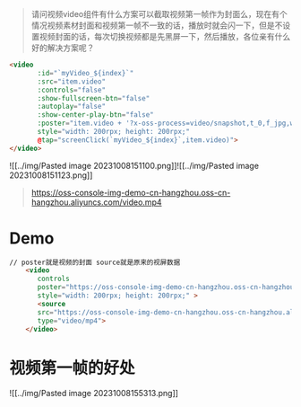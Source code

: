 >请问视频video组件有什么方案可以截取视频第一帧作为封面么，现在有个情况视频素材封面和视频第一帧不一致的话，播放时就会闪一下，但是不设置视频封面的话，每次切换视频都是先黑屏一下，然后播放，各位亲有什么好的解决方案呢？

~~~html
<video 
	   :id="`myVideo_${index}`" 
	   :src="item.video" 
	   :controls="false" 
	   :show-fullscreen-btn="false" 
	   :autoplay="false" 
	   :show-center-play-btn="false" 
	   :poster="item.video + '?x-oss-process=video/snapshot,t_0,f_jpg,w_0,h_0,ar_auto'" 
	   style="width: 200rpx; height: 200rpx;" 
	   @tap="screenClick(`myVideo_${index}`,item.video)">
</video>
~~~

![[../img/Pasted image 20231008151100.png]]![[../img/Pasted image 20231008151123.png]]
> https://oss-console-img-demo-cn-hangzhou.oss-cn-hangzhou.aliyuncs.com/video.mp4

# Demo
~~~html
// poster就是视频的封面 source就是原来的视屏数据
    <video  
       controls
       poster="https://oss-console-img-demo-cn-hangzhou.oss-cn-hangzhou.aliyuncs.com/video.mp4?x-oss-process=video/snapshot,t_5000,f_jpg,w_0,h_0"
       style="width: 200rpx; height: 200rpx;" >
       <source 
       src="https://oss-console-img-demo-cn-hangzhou.oss-cn-hangzhou.aliyuncs.com/video.mp4"  
       type="video/mp4">
    </video>
~~~

# 视频第一帧的好处
![[../img/Pasted image 20231008155313.png]]